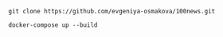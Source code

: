 

    git clone https://github.com/evgeniya-osmakova/100news.git

    docker-compose up --build


   
